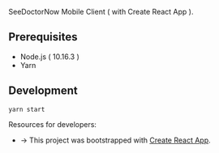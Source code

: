SeeDoctorNow Mobile Client ( with Create React App ).

## Prerequisites
- Node.js ( 10.16.3 )
- Yarn

## Development
```
yarn start
```

Resources for developers:

- &rarr; This project was bootstrapped with [Create React App](https://github.com/facebook/create-react-app).